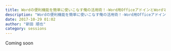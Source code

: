```yaml
---
title: Wordの便利機能を簡単に使いこなす俺の活用術！-Word用OfficeアドインとWordマクロ-
description: "Wordの便利機能を簡単に使いこなす俺の活用術！-Word用OfficeアドインとWordマクロ-"
date: 2017-10-29 01:02
author: "新田 順也"
category: sessions
---
```

Coming soon